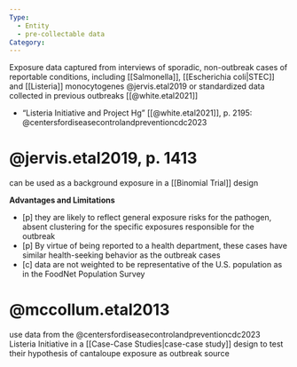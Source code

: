 ```yaml
---
Type:
  - Entity
  - pre-collectable data
Category:
---
```

Exposure data captured from interviews of sporadic, non-outbreak cases of reportable conditions, including [[Salmonella]], [[Escherichia coli|STEC]] and [[Listeria]] monocytogenes @jervis.etal2019 or standardized data collected in previous outbreaks [[@white.etal2021]]
- “Listeria Initiative and Project Hg” [[@white.etal2021]], p. 2195: @centersfordiseasecontrolandpreventioncdc2023

# @jervis.etal2019, p. 1413
can be used as a background exposure in a [[Binomial Trial]] design

**Advantages and Limitations**
- [p] they are likely to reflect general exposure risks for the pathogen, absent clustering for the specific exposures responsible for the outbreak 
- [p] By virtue of being reported to a health department, these cases have similar health-seeking behavior as the outbreak cases
- [c] data are not weighted to be representative of the U.S. population as in the FoodNet Population Survey

# @mccollum.etal2013
use data from the @centersfordiseasecontrolandpreventioncdc2023 Listeria Initiative in a [[Case-Case Studies|case-case study]] design to test their hypothesis of cantaloupe exposure as outbreak source